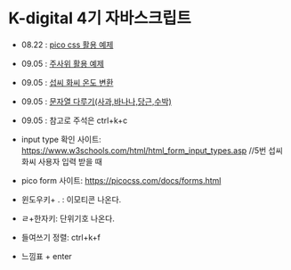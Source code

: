 # K-digital 4기 자바스크립트
+ 08.22 : <a href="./01/index.html">pico css 활용 예제</a>
+ 09.05 : <a href="./04/index.html">주사위 활용 예제</a>
+ 09.05 : <a href="./05/index.html">섭씨 화씨 온도 변환</a>
+ 09.05 : <a href="./06/index.html">문자열 다루기(사과,바나나,당근,수박)</a>

+ 09.05 : 참고로 주석은 ctrl+k+c
+ input type 확인 사이트: https://www.w3schools.com/html/html_form_input_types.asp //5번 섭씨 화씨 사용자 입력 받을 때 
+ pico form 사이트: https://picocss.com/docs/forms.html
+ 윈도우키+ . : 이모티콘 나온다.
+ ㄹ+한자키: 단위기호 나온다.
+ 들여쓰기 정렬: ctrl+k+f
+ 느낌표 + enter
